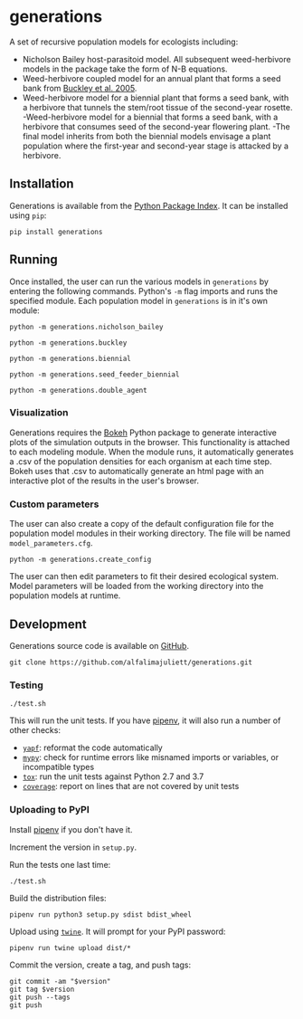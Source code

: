 # generations

A set of recursive population models for ecologists including:

- Nicholson Bailey host-parasitoid model. All subsequent weed-herbivore models in the package take the form of N-B equations.
- Weed-herbivore coupled model for an annual plant that forms a seed bank from [Buckley et al. 2005](http://onlinelibrary.wiley.com/doi/10.1111/j.1365-2664.2005.00991.x/epdf).
- Weed-herbivore model for a biennial plant that forms a seed bank, with a herbivore that tunnels the stem/root tissue of the second-year rosette.
-Weed-herbivore model for a biennial that forms a seed bank, with a herbivore that consumes seed of the second-year flowering plant.
-The final model inherits from both the biennial models envisage a plant population where the first-year and second-year stage is attacked by a herbivore. 


## Installation

Generations is available from the [Python Package Index](https://pypi.org/project/generations/). It can be installed using `pip`:

    pip install generations


## Running

Once installed, the user can run the various models in `generations` by entering the following commands. Python's `-m` flag imports and runs the specified module. Each population model in `generations` is in it's own module:

    python -m generations.nicholson_bailey

    python -m generations.buckley

    python -m generations.biennial
    
    python -m generations.seed_feeder_biennial
    
    python -m generations.double_agent

### Visualization

Generations requires the [Bokeh](https://pypi.org/project/bokeh/) Python package to generate interactive plots of the simulation outputs in the browser. This functionality is attached to each modeling module. When the module runs, it automatically generates a .csv of the population densities for each organism at each time step. Bokeh uses that .csv to automatically generate an html page with an interactive plot of the results in the user's browser. 


### Custom parameters

The user can also create a copy of the default configuration file for the population model modules in their working directory. The file will be named `model_parameters.cfg`.

    python -m generations.create_config

The user can then edit parameters to fit their desired ecological system. Model parameters will be loaded from the working directory into the population models at runtime.


## Development

Generations source code is available on [GitHub](https://github.com/alfalimajuliett/generations).

    git clone https://github.com/alfalimajuliett/generations.git


### Testing

    ./test.sh

This will run the unit tests. If you have [pipenv](https://docs.pipenv.org/), it will also run a number of other checks:

- [`yapf`](https://github.com/google/yapf/): reformat the code automatically
- [`mypy`](http://mypy-lang.org): check for runtime errors like misnamed imports or variables, or incompatible types
- [`tox`](https://tox.readthedocs.io/en/latest/): run the unit tests against Python 2.7 and 3.7
- [`coverage`](https://github.com/nedbat/coveragepy): report on lines that are not covered by unit tests


### Uploading to PyPI

Install [pipenv](https://docs.pipenv.org/#install-pipenv-today) if you don't have it.

Increment the version in `setup.py`.

Run the tests one last time:

    ./test.sh

Build the distribution files:

    pipenv run python3 setup.py sdist bdist_wheel

Upload using [`twine`](https://github.com/pypa/twine). It will prompt for your PyPI password:

    pipenv run twine upload dist/*

Commit the version, create a tag, and push tags:

    git commit -am "$version"
    git tag $version
    git push --tags
    git push
